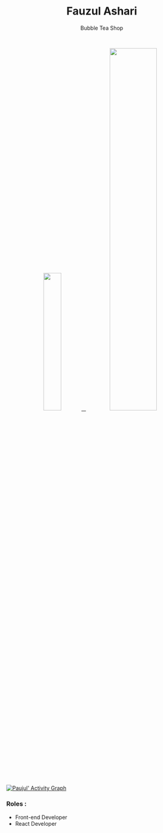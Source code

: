 <h1 align="center">
  <b>Fauzul Ashari</b>
</h1>
<p align="center">
  Bubble Tea Shop
 </p>
<br/>
<p align="center">
  <a href="https://instagram.com/paujul">
    <img width="30.5%" src="https://github-contribution-stats.vercel.app/api/?username=Paujul" />
    &nbsp;
    <img width="49.5%" src="https://github-readme-streak-stats.herokuapp.com/?user=Paujul&theme=gruvbox&hide_border=true" />
  </a>
</p>

[![Paujul' Activity Graph](https://activity-graph.herokuapp.com/graph?username=Paujul&&custom_title=Paujul's%20Contributions&theme=gruvbox&bg_color=282828&hide_border=true&line=d1a01f&point=c58545)](https://instagram.com/paujul)

### Roles :
- Front-end Developer
- React Developer
